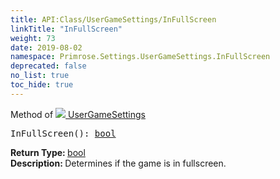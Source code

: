 ```yaml
---
title: API:Class/UserGameSettings/InFullScreen
linkTitle: "InFullScreen"
weight: 73
date: 2019-08-02
namespace: Primrose.Settings.UserGameSettings.InFullScreen
deprecated: false
no_list: true
toc_hide: true
---
```

Method of <a href="/docs/api-reference/Class/UserGameSettings"><img src="/icons/silk/cog.png"/>&nbsp;UserGameSettings</a>
<pre class="method-declaration">
InFullScreen(): <a class="type" href="/docs/api-reference/System/Primitives#boolean">bool</a></pre>
<b>Return Type: </b>
<a class="type" href="/docs/api-reference/System/Primitives#boolean">bool</a>
<br/>
<b>Description: </b>
Determines if the game is in fullscreen.

